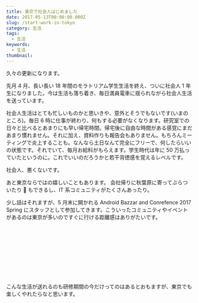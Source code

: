```yaml
---
title: 東京で社会人はじめました
date: 2017-05-13T00:00:00.000Z
slug: /start-work-in-tokyo
category: 生活
tags:
  - 生活
keywords:
  - 生活
thumbnail:
---
```


久々の更新になります。

先月 4 月、長い長い 18 年間のモラトリアム学生生活を終え、ついに社会人 1 年生になりました。今は生活も落ち着き、毎日満員電車に揺られながら社会人生活を送っています。

社会人生活はとても忙しいものかと思いきや、意外とそうでもないです(いまのところ)。毎日 6 時に仕事が終わり、何もする必要がなくなります。研究室での日々と比べるとあまりにも早い帰宅時間。帰宅後に自由な時間がある感覚にまだあまり慣れません。それに加え、資料作りも報告会もありません。もちろんミーティングで炎上することも。なんなら土日なんて完全にフリーで、何したらいいの状態です。それでいて、毎月お給料がもらえます。学生時代は年に 50 万払っていたというのに。これでいいのだろうかと若干背徳感を覚えるレベルです。

社会人、悪くないです。

あと東京ならではの嬉しいこともあります。
会社帰りに秋葉原に寄ってぶらついたり  もできるし、IT 系コミュニティがたくさんあったり。

少し話はそれますが、5 月末に開かれる Android Bazzar and Conrefence 2017 Spring にスタッフとして参加してきます。こういったコミュニティやイベントがあるのは東京が多いのですぐに行ける距離感はありがたいです。

<div class="iframely-embed"><div class="iframely-responsive" style="height: 140px; padding-bottom: 0;"><a href="https://abc.android-group.jp/2017s/" data-iframely-url="//cdn.iframe.ly/OBhUtrs?iframe=card-small"></a></div></div>

こんな生活が送れるのも研修期間の今だけってのはあるとおもますが、東京でも楽しくやれたらなと思います。
